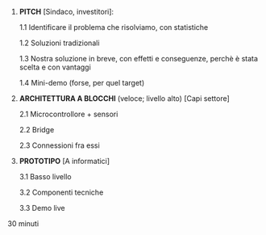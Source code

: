 1. **PITCH** [Sindaco, investitori]:

    1.1 Identificare il problema che risolviamo, con statistiche

    1.2 Soluzioni tradizionali

    1.3 Nostra soluzione in breve, con effetti e conseguenze, perchè è stata scelta e con vantaggi

    1.4 Mini-demo (forse, per quel target)


2. **ARCHITETTURA A BLOCCHI** (veloce; livello alto) [Capi settore]

    2.1 Microcontrollore + sensori 

    2.2 Bridge

    2.3 Connessioni fra essi


3. **PROTOTIPO** [A informatici]

    3.1 Basso livello

    3.2 Componenti tecniche

    3.3 Demo live

    
30 minuti